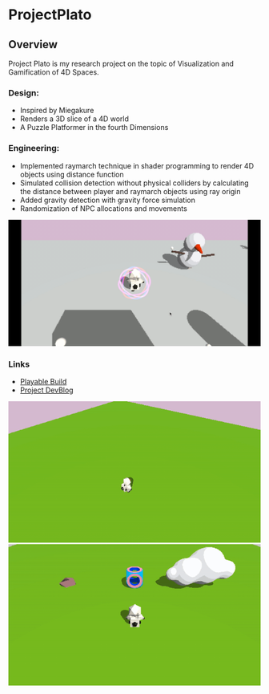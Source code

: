 # ProjectPlato
## Overview
Project Plato is my research project on the topic of Visualization and Gamification of 4D Spaces. 

### Design:
- Inspired by Miegakure
- Renders a 3D slice of a 4D world
- A Puzzle Platformer in the fourth Dimensions

### Engineering:
- Implemented raymarch technique in shader programming to render 4D objects using distance function
- Simulated collision detection without physical colliders by calculating the distance between player and raymarch objects using ray origin
- Added gravity detection with gravity force simulation
- Randomization of NPC allocations and movements


![](ProjectPlato.gif)

### Links
- [Playable Build](https://floney.itch.io/project-plato)
- [Project DevBlog](https://www.floneyyang.com/blog) 

![](Shape.gif)
![](CollisionAfter.gif)



